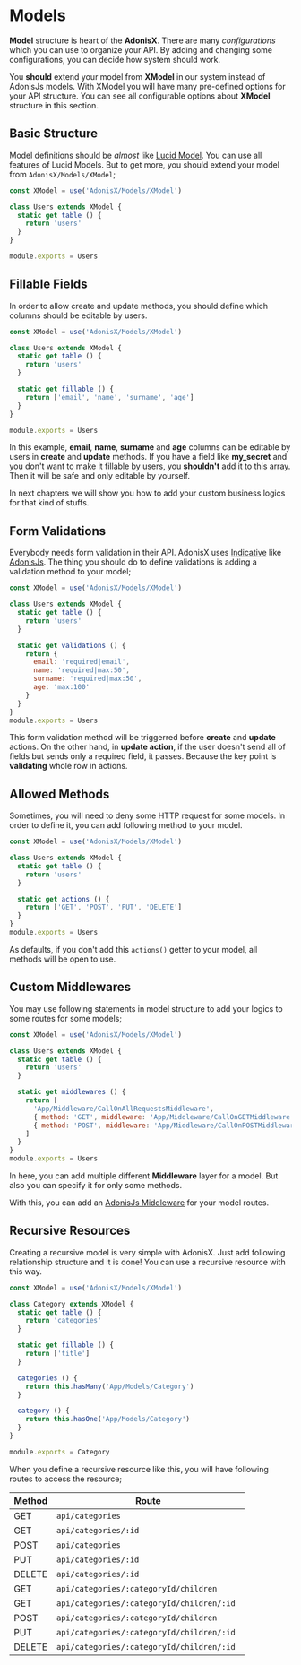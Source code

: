 # Models

**Model** structure is heart of the **AdonisX**. There are many *configurations* which you can use to organize your API. By adding and changing some configurations, you can decide how system should work.

You **should** extend your model from **XModel** in our system instead of AdonisJs models. With XModel you will have many pre-defined options for your API structure. You can see all configurable options about **XModel** structure in this section.

## Basic Structure

Model definitions should be *almost* like [Lucid Model](https://adonisjs.com/docs/4.1/lucid). You can use all features of Lucid Models. But to get more, you should extend your model from `AdonisX/Models/XModel`;

```js
const XModel = use('AdonisX/Models/XModel')

class Users extends XModel {
  static get table () {
    return 'users'
  }
}

module.exports = Users
```

## Fillable Fields

In order to allow create and update methods, you should define which columns should be editable by users. 

```js
const XModel = use('AdonisX/Models/XModel')

class Users extends XModel {
  static get table () {
    return 'users'
  }

  static get fillable () {
    return ['email', 'name', 'surname', 'age']
  }
}

module.exports = Users
```

In this example, **email**, **name**, **surname** and **age** columns can be editable by users in **create** and **update** methods. If you have a field like **my_secret** and you don't want to make it fillable by users, you **shouldn't** add it to this array. Then it will be safe and only editable by yourself.

In next chapters we will show you how to add your custom business logics for that kind of stuffs.

## Form Validations

Everybody needs form validation in their API. AdonisX uses [Indicative](https://indicative-v5.adonisjs.com/) like [AdonisJs](https://adonisjs.com/docs/4.1/validator). The thing you should do to define validations is adding a validation method to your model;

```js
const XModel = use('AdonisX/Models/XModel')

class Users extends XModel {
  static get table () {
    return 'users'
  }

  static get validations () {
    return {
      email: 'required|email',
      name: 'required|max:50',
      surname: 'required|max:50',
      age: 'max:100'
    }
  }
}
module.exports = Users
```

This form validation method will be triggerred before **create** and **update** actions. On the other hand, in **update action**, if the user doesn't send all of fields but sends only a required field, it passes. Because the key point is **validating** whole row in actions.

## Allowed Methods

Sometimes, you will need to deny some HTTP request for some models. In order to define it, you can add following method to your model. 

```js
const XModel = use('AdonisX/Models/XModel')

class Users extends XModel {
  static get table () {
    return 'users'
  }

  static get actions () {
    return ['GET', 'POST', 'PUT', 'DELETE']
  }
}
module.exports = Users
```

As defaults, if you don't add this `actions()` getter to your model, all methods will be open to use.

## Custom Middlewares

You may use following statements in model structure to add your logics to some routes for some models;

```js
const XModel = use('AdonisX/Models/XModel')

class Users extends XModel {
  static get table () {
    return 'users'
  }

  static get middlewares () {
    return [
      'App/Middleware/CallOnAllRequestsMiddleware',
      { method: 'GET', middleware: 'App/Middleware/CallOnGETMiddleware' }
      { method: 'POST', middleware: 'App/Middleware/CallOnPOSTMiddleware' }
    ]
  }
}
module.exports = Users
```

In here, you can add multiple different **Middleware** layer for a model. But also you can specify it for only some methods.

With this, you can add an [AdonisJs Middleware](https://adonisjs.com/docs/4.1/middleware) for your model routes.

## Recursive Resources

Creating a recursive model is very simple with AdonisX. Just add following relationship structure and it is done! You can use a recursive resource with this way.

```js
const XModel = use('AdonisX/Models/XModel')

class Category extends XModel {
  static get table () {
    return 'categories'
  }

  static get fillable () {
    return ['title']
  }

  categories () {
    return this.hasMany('App/Models/Category')
  }

  category () {
    return this.hasOne('App/Models/Category')
  }
}

module.exports = Category
```

When you define a recursive resource like this, you will have following routes to access the resource;

| Method  | Route                                     |
|---------|-------------------------------------------|
| GET     | `api/categories`                          |
| GET     | `api/categories/:id`                      |
| POST    | `api/categories `                         |
| PUT     | `api/categories/:id `                     |
| DELETE  | `api/categories/:id `                     |
| GET     | `api/categories/:categoryId/children `    |
| GET     | `api/categories/:categoryId/children/:id `|
| POST    | `api/categories/:categoryId/children `    |
| PUT     | `api/categories/:categoryId/children/:id `|
| DELETE  | `api/categories/:categoryId/children/:id `|
